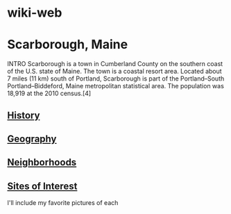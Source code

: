# wiki-web
<!DOCTYPE html>
<html>
<head>
  <meta charset="utf-8">
  <meta name="viewport" content="width=device-width">
  <link rel="stylesheet" href="css/main.css">
  <title>Scarborough, Maine</title>
</head>
<body>
  <H1> Scarborough, Maine </H1>
  INTRO
Scarborough is a town in Cumberland County on the southern coast of the U.S. state of Maine. The town is a coastal resort area. Located about 7 miles (11 km) south of Portland, Scarborough is part of the Portland–South Portland–Biddeford, Maine metropolitan statistical area. The population was 18,919 at the 2010 census.[4]
  
  <H2> <a href="history.html">History</a> </H2>
  <H2>  <a href="wiki-web/pages/geography">Geography</a> </H2>
  <H2>  <a href="wiki-web/pages/neighborhoods">Neighborhoods</a></H2>
  <H2>  <a href="wiki-web/pages/sites-of-interest">Sites of Interest</a> </H2>
  I'll include my favorite pictures of each

</body>
</html>
